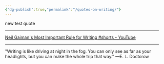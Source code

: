 ```yaml
---
{"dg-publish":true,"permalink":"/quotes-on-writing/"}
---
```



new test quote

---
[Neil Gaiman's Most Important Rule for Writing #shorts - YouTube](https://www.youtube.com/shorts/XVdmxkFVxB4)

---

"Writing is like driving at night in the fog. You can only see as far as your headlights, but you can make the whole trip that way." —E. L. Doctorow